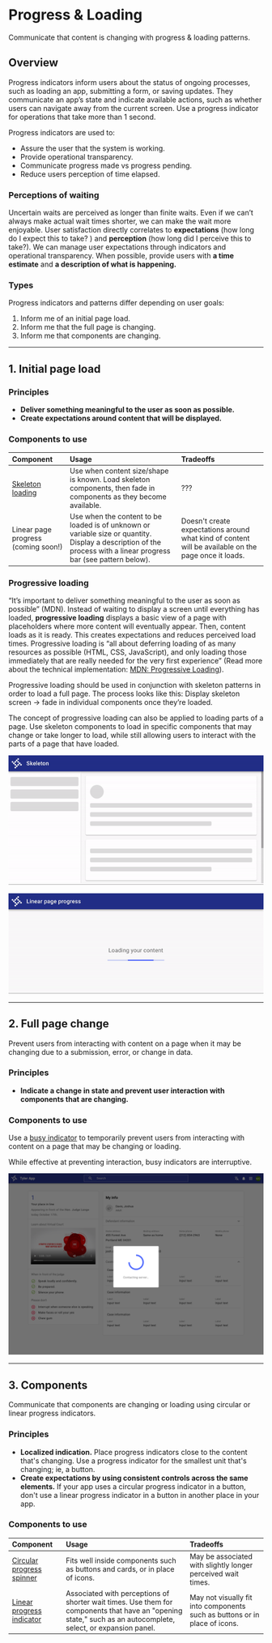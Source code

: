 # Progress & Loading

Communicate that content is changing with progress & loading patterns. 

## Overview 

Progress indicators inform users about the status of ongoing processes, such as loading an app, submitting a form, or saving updates. They communicate an app’s state and indicate available actions, such as whether users can navigate away from the current screen. Use a progress indicator for operations that take more than 1 second.

Progress indicators are used to:

- Assure the user that the system is working.
- Provide operational transparency.
- Communicate progress made vs progress pending.
- Reduce users perception of time elapsed.

### Perceptions of waiting

Uncertain waits are perceived as longer than finite waits. Even if we can’t always make actual wait times shorter, we can make the wait more enjoyable. User satisfaction directly correlates to **expectations** (how long do I expect this to take? ) and **perception** (how long did I perceive this to take?). We can manage user expectations through indicators and operational transparency. When possible, provide users with **a time estimate** and **a description of what is happening.**

### Types

Progress indicators and patterns differ depending on user goals:

1. Inform me of an initial page load.
2. Inform me that the full page is changing.
3. Inform me that components are changing.

---

## 1. Initial page load

### Principles

- **Deliver something meaningful to the user as soon as possible.**
- **Create expectations around content that will be displayed.**

### Components to use

| Component          | Usage          | Tradeoffs
| :----------------- | :----------------- | :----------------
| [Skeleton loading](/components/skeleton)   | Use when content size/shape is known. Load skeleton components, then fade in components as they become available. | ???
| Linear page progress (coming soon!)  | Use when the content to be loaded is of unknown or variable size or quantity. Display a description of the process with a linear progress bar (see pattern below).  | Doesn't create expectations around what kind of content will be available on the page once it loads.

### Progressive loading

“It’s important to deliver something meaningful to the user as soon as possible” (MDN). Instead of waiting to display a screen until everything has loaded, **progressive loading** displays a basic view of a page with placeholders where more content will eventually appear. Then, content loads as it is ready. This creates expectations and reduces perceived load times. Progressive loading is “all about deferring loading of as many resources as possible (HTML, CSS, JavaScript), and only loading those immediately that are really needed for the very first experience” (Read more about the technical implementation: [MDN: Progressive Loading](https://developer.mozilla.org/en-US/docs/Web/Progressive_web_apps/Loading)).

Progressive loading should be used in conjunction with skeleton patterns in order to load a full page. The process looks like this: Display skeleton screen → fade in individual components once they’re loaded.

The concept of progressive loading can also be applied to loading parts of a page. Use skeleton components to load in specific components that may change or take longer to load, while still allowing users to interact with the parts of a page that have loaded.

<ImageBlock max-width="650px" caption="Use progressive loading to load in a new page when the type and size of content is known.">

![Skeleton loading.](./images/skeleton.gif)

</ImageBlock>

<ImageBlock max-width="650px"  caption="Use a linear page progress pattern when the content to be loaded is of unknown or variable size or quantity. A description of the process is displayed with a linear progress bar.">

![Linear page progress.](./images/linear-page-progress.gif)

</ImageBlock>

---

## 2. Full page change

Prevent users from interacting with content on a page when it may be changing due to a submission, error, or change in data. 

### Principles

- **Indicate a change in state and prevent user interaction with components that are changing.**

### Components to use

Use a [busy indicator](/components/busy-indicator) to temporarily prevent users from interacting with content on a page that may be changing or loading. 

While effective at preventing interaction, busy indicators are interruptive.

<ImageBlock padded={false} caption="Use a busy indicator to temporarily prevent users from interacting with content on the page..">

![Full page busy indicator.](./images/busy-indicator.png)

</ImageBlock>

---

## 3. Components 

Communicate that components are changing or loading using circular or linear progress indicators. 

### Principles
- **Localized indication.** Place progress indicators close to the content that's changing. Use a progress indicator for the smallest unit that's changing; ie, a button. 
- **Create expectations by using consistent controls across the same elements.** If your app uses a circular progress indicator in a button, don't use a linear progress indicator in a button in another place in your app.

### Components to use

| Component          | Usage          | Tradeoffs
| :----------------- | :----------------- | :----------------
| [Circular progress spinner](/components/progress-and-loading/circular-progress)   | Fits well inside components such as buttons and cards, or in place of icons.  | May be associated with slightly longer perceived wait times.  
| [Linear progress indicator](/components/linear-progress)     | Associated with perceptions of shorter wait times. Use them for components that have an "opening state," such as an autocomplete, select, or expansion panel.  | May not visually fit into components such as buttons or in place of icons. 

